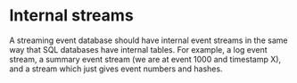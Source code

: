 # Internal streams

 A streaming event database should have internal event streams in the same way that SQL databases have internal tables.
 For example, a log event stream, a summary event stream (we are at event 1000 and timestamp X), and a stream which just gives event numbers and hashes.
